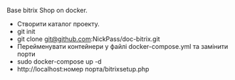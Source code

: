 Base bitrix Shop on docker.

- Створити каталог проекту.
- git init
- git clone git@github.com:NickPass/doc-bitrix.git
- Перейменувати контейнери у файлі docker-compose.yml та замінити порти
- sudo docker-compose up -d
- http://localhost:номер порта/bitrixsetup.php
